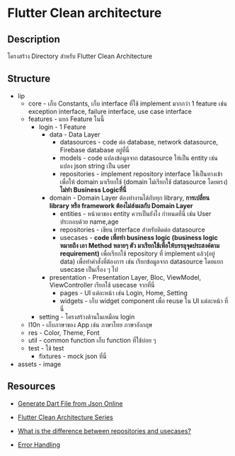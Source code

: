 # Flutter Clean architecture

## Description

โครงสร้าง Directory สำหรับ Flutter Clean Architecture

## Structure

- lip
  - core - เก็บ Constants, เก็บ interface ที่ใช้ implement มากกว่า 1 feature เช่น exception interface, failure interface, use case interface
  - features - แยก Feature ในนี้
    - login - 1 Feature
      - data - Data Layer
        - datasources - code ต่อ database, network datasource, Firebase database อยู่ที่นี่
        - models - code แปลงข้อมูลจาก datasource ให้เป็น entity เช่น แปลง json string เป็น user
        - repositories - implement repository interface ใช้เป็นทางเข้าเพื่อให้ domain มาเรียกใช้ (domain ไม่เรียกใช้ datasource โดยตรง) **ไม่ทำ Business Logicที่นี่**
      - domain - Domain Layer ต้องทำงานได้กับทุก library, **การเปลี่ยน library หรือ framework ต้องไม่ส่งผลกับ Domain Layer**
        - entities - หน้าตาของ entity ควรเป็นยังไง กำหนดที่นี่ เช่น User ประกอบด้วย name,age
        - repositories - เขียน interface สำหรับติดต่อ datasource
        - usecases - **code เพื่อทำ business logic (business logic หมายถึง เอา Method หลายๆ ตัว มาเรียกใช้เพื่อให้บรรลุจุดประสงค์ตาม requirement)** เพื่อเรียกใช้ repository ที่ implement แล้ว(อยู่ data) เพื่อทำคำสั่งที่ต้องการ เช่น เรียกข้อมูลจาก datasource โดยแยก usecase เป็นเรื่อง ๆ ไป
      - presentation - Presentation Layer, Bloc, ViewModel, ViewController เรียกใช้ usecase จากที่นี่
        - pages - UI แต่ละหน้า เช่น Login, Home, Setting
        - widgets - เก็บ widget component เพื่อ reuse ใน UI แต่ละหน้า ที่นี่
    - setting - โครงสร้างด้านในเหมือน login
  - l10n - เก็บภาษาของ App เช่น ภาษาไทย ภาษาอังกฤษ
  - res - Color, Theme, Font
  - util - common function เก็บ function ที่ใช้บ่อย ๆ
  - test - ใช้ test
    - fixtures - mock json ที่นี่
- assets - image

## Resources

- [Generate Dart File from Json Online](https://app.quicktype.io/?l=dart)

- [Flutter Clean Architecture Series](https://devmuaz.medium.com/flutter-clean-architecture-series-part-1-d2d4c2e75c47)

- [What is the difference between repositories and usecases?](https://stackoverflow.com/questions/43055247/what-is-the-difference-between-repositories-and-usecases)

- [Error Handling](https://levelup.gitconnected.com/error-handling-in-clean-architecture-9ff159a25d4a)